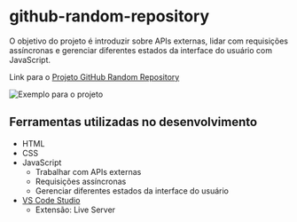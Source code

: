 # github-random-repository
O objetivo do projeto é introduzir sobre APIs externas, lidar com requisições assíncronas e gerenciar diferentes estados da interface do usuário com JavaScript.

Link para o [Projeto GitHub Random Repository](https://roadmap.sh/projects/github-random-repo)

![Exemplo para o projeto](https://assets.roadmap.sh/guest/github-repo-finder-n2qz4.png)

## Ferramentas utilizadas no desenvolvimento

- HTML
- CSS
- JavaScript
    - Trabalhar com APIs externas
    - Requisições assíncronas
    - Gerenciar diferentes estados da interface do usuário
- [VS Code Studio](https://code.visualstudio.com/)
    - Extensão: Live Server
